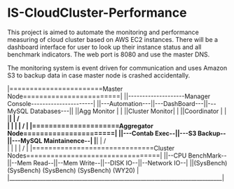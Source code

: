 # IS-CloudCluster-Performance

This project is aimed to automate the monitoring and performance measuring of cloud cluster based on AWS EC2 instances. There will be a dashboard interface for user to look up their instance status and all benchmark indicators. The web port is 8080 and use the master DNS.

The monitoring system is event driven for communication and uses Amazon S3 to backup data in case master node is crashed accidentally.

|=======================Master Node========================|
||--------------------Manager Console----------------------|
||---Automation---||---DashBoard---||---MySQL Databases---||
||Agg Monitor    |					   |
||Cluster Monitor|					   |
||Coordinator    |					   |
|__________________________________________________________|
	|					/\
	|					|
	|					|
	\/					|
|=====================Aggregator Node======================|
||---Contab Exec--||---S3 Backup--||---MySQL Maintainence--|
|__________________________________________________________|
   	|	/\
	|	|
	|	|
	\/	|
|==============================Cluster Nodes=================================|
||--CPU BenchMark--||--Mem Read--||--Mem Write--||--DISK IO--||--Network IO--|
||(SysBench)	    (SysBench)	  (SysBench)	 (SysBench)   (WY20)	     |
|____________________________________________________________________________|



